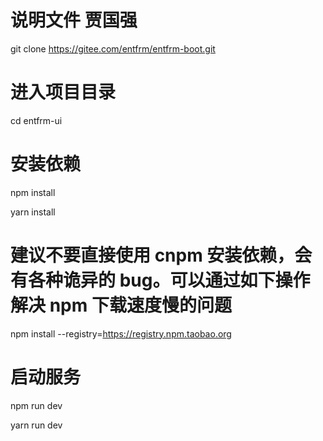 # 说明文件 贾国强
git clone https://gitee.com/entfrm/entfrm-boot.git

# 进入项目目录
cd entfrm-ui

# 安装依赖
npm install

yarn install

# 建议不要直接使用 cnpm 安装依赖，会有各种诡异的 bug。可以通过如下操作解决 npm 下载速度慢的问题
npm install --registry=https://registry.npm.taobao.org

# 启动服务
npm run dev

yarn run dev